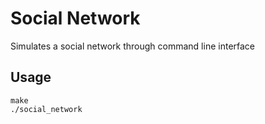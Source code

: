# Social Network
Simulates a social network through command line interface

## Usage
```
make
./social_network
```

